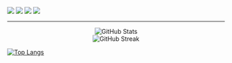 
<p>
  <img src="https://img.shields.io/badge/Unity-100000?style=for-the-badge&logo=unity&logoColor=white" />
  <img src="https://img.shields.io/badge/C%23-239120?style=for-the-badge&logo=c-sharp&logoColor=white" />
  <img src="https://img.shields.io/badge/TypeScript-3178c6?style=for-the-badge&logo=typescript&logoColor=white" />
  <img src="https://img.shields.io/badge/React-20232A?style=for-the-badge&logo=react&logoColor=61DAFB" />
</p>

---

<p align="center">
  <img src="https://github-readme-stats.vercel.app/api?username=Yugo0716&show_icons=true&theme=tokyonight" alt="GitHub Stats" />
  <br />
  <img src="https://github-readme-streak-stats.herokuapp.com?user=Yugo0716&theme=tokyonight&date_format=M%20j%5B%2C%20Y%5D" alt="GitHub Streak" />
</p>

[![Top Langs](https://github-readme-stats.vercel.app/api/top-langs/?username=Yugo0716&layout=compact&langs_count=8&theme=tokyonight)](https://github.com/anuraghazra/github-readme-stats)
